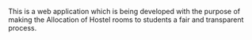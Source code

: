 This is a web application which is being developed with the purpose of making the Allocation of Hostel rooms to students a fair and transparent process.